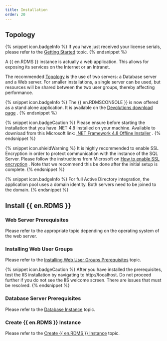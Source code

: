 ```yaml
---
title: Installation
order: 20
---
```

## Topology 
{% snippet icon.badgeInfo %} 
If you have just received your license serials, please refer to the [Getting Started](/server/getting-started/) topic. 
{% endsnippet %}
 
A {{ en.RDMS }} instance is actually a web application. This allows for exposing its services on the Internet or an Intranet.  

The recommended [Topology](/server/overview/topologies/) is the use of two servers: a Database server and a Web server. For smaller installations, a single server can be used, but resources will be shared between the two user groups, thereby affecting performance.  

{% snippet icon.badgeInfo %} 
The {{ en.RDMSCONSOLE }} is now offered as a stand alone application. It is available on the [Devolutions download page](https://server.devolutions.net/home/download) . 
{% endsnippet %}
 
{% snippet icon.badgeCaution %} 
Please ensure before starting the installation that you have .NET 4.8 installed on your machine. Available to download from this Microsoft link: [.NET Framework 4.8 Offline Installer](https://api.devolutions.net/redirection/a2ad328a-b3a3-4e04-977a-a3e8681f00dc) . 
{% endsnippet %}
 
{% snippet icon.shieldWarning %} 
It is highly recommended to enable SSL Encryption in order to protect communication with the instance of the SQL Server. Please follow the instructions from Microsoft on [How to enable SSL encryption](http://support.microsoft.com/kb/316898) . Note that we recommend this be done after the initial setup is complete. 
{% endsnippet %}
 
{% snippet icon.badgeInfo %} 
For full Active Directory integration, the application pool uses a domain identity. Both servers need to be joined to the domain. 
{% endsnippet %}
 
## Install {{ en.RDMS }} 

### Web Server Prerequisites 

Please refer to the appropriate topic depending on the operating system of the web server. 

### Installing Web User Groups 

Please refer to the [Installing Web User Groups Prerequisites](/server/installation/installing-web-server-prerequisites/) topic. 

{% snippet icon.badgeCaution %} 
After you have installed the prerequisites, test the IIS installation by navigating to http<area>://localhost. Do not proceed further if you do not see the IIS welcome screen. There are issues that must be resolved. 
{% endsnippet %}
 
### Database Server Prerequisites  

Please refer to the [Database Instance](/server/installation/database-instance/) topic. 

### Create {{ en.RDMS }} Instance 

Please refer to the [Create {{ en.RDMS }} Instance](/server/installation/create-server-instance/) topic. 

